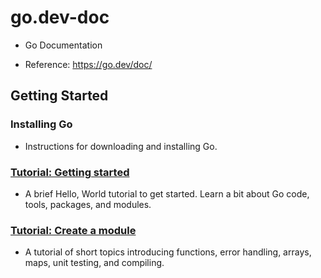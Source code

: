 # go.dev-doc

- Go Documentation

- Reference: https://go.dev/doc/

## Getting Started

### Installing Go

- Instructions for downloading and installing Go.

### [Tutorial: Getting started](https://github.com/thanhlt-1007/go.dev-doc-tutorial-getting-started)

- A brief Hello, World tutorial to get started. Learn a bit about Go code, tools, packages, and modules.

### [Tutorial: Create a module](https://github.com/thanhlt-1007/go.dev-doc-tutorial-create-module)

- A tutorial of short topics introducing functions, error handling, arrays, maps, unit testing, and compiling.
